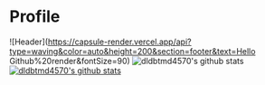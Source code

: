 # Profile
![Header](https://capsule-render.vercel.app/api?type=waving&color=auto&height=200&section=footer&text=Hello Github%20render&fontSize=90)
![dldbtmd4570's github stats](https://github-readme-stats.vercel.app/api?username=dldbtmd4570&show_icons=true)
[![dldbtmd4570's github stats](https://github-readme-stats.vercel.app/api/top-langs/?username=dldbtmd4570ID&show_icons=true&hide_border=true&title_color=004386&icon_color=004386&layout=compact)](https://github.com/dldbtmd4570)

